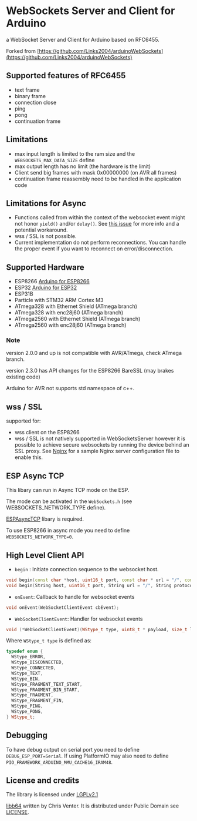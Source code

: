# WebSockets Server and Client for Arduino

a WebSocket Server and Client for Arduino based on RFC6455.

Forked from [https://github.com/Links2004/arduinoWebSockets](https://github.com/Links2004/arduinoWebSockets)

## Supported features of RFC6455

- text frame
- binary frame
- connection close
- ping
- pong
- continuation frame

## Limitations

- max input length is limited to the ram size and the ```WEBSOCKETS_MAX_DATA_SIZE``` define
- max output length has no limit (the hardware is the limit)
- Client send big frames with mask 0x00000000 (on AVR all frames)
- continuation frame reassembly need to be handled in the application code

## Limitations for Async

- Functions called from within the context of the websocket event might not honor `yield()` and/or `delay()`.  See [this issue](https://github.com/Links2004/arduinoWebSockets/issues/58#issuecomment-192376395) for more info and a potential workaround.
- wss / SSL is not possible.
- Current implementation do not perform reconnections. You can handle the
  proper event if you want to reconnect on error/disconnection.

## Supported Hardware

- ESP8266 [Arduino for ESP8266](https://github.com/esp8266/Arduino/)
- ESP32 [Arduino for ESP32](https://github.com/espressif/arduino-esp32)
- ESP31B
- Particle with STM32 ARM Cortex M3
- ATmega328 with Ethernet Shield (ATmega branch)
- ATmega328 with enc28j60 (ATmega branch)
- ATmega2560 with Ethernet Shield (ATmega branch)
- ATmega2560 with enc28j60 (ATmega branch)

### Note

  version 2.0.0 and up is not compatible with AVR/ATmega, check ATmega branch.

  version 2.3.0 has API changes for the ESP8266 BareSSL (may brakes existing code)

  Arduino for AVR not supports std namespace of c++.

## wss / SSL

supported for:

- wss client on the ESP8266
- wss / SSL is not natively supported in WebSocketsServer however it is possible to achieve secure websockets
  by running the device behind an SSL proxy. See [Nginx](examples/Nginx/esp8266.ssl.reverse.proxy.conf) for a
  sample Nginx server configuration file to enable this.

## ESP Async TCP

This libary can run in Async TCP mode on the ESP.

The mode can be activated in the ```WebSockets.h``` (see WEBSOCKETS_NETWORK_TYPE define).

[ESPAsyncTCP](https://github.com/me-no-dev/ESPAsyncTCP) libary is required.

To use ESP8266 in async mode you need to define `WEBSOCKETS_NETWORK_TYPE=0`.

## High Level Client API

- `begin` : Initiate connection sequence to the websocket host.

```c++
void begin(const char *host, uint16_t port, const char * url = "/", const char * protocol = "arduino");
void begin(String host, uint16_t port, String url = "/", String protocol = "arduino");
 ```

- `onEvent`: Callback to handle for websocket events

```c++
void onEvent(WebSocketClientEvent cbEvent);
```

- `WebSocketClientEvent`: Handler for websocket events

```c++
void (*WebSocketClientEvent)(WStype_t type, uint8_t * payload, size_t length)
```

Where `WStype_t type` is defined as:

```c++
typedef enum {
  WStype_ERROR,
  WStype_DISCONNECTED,
  WStype_CONNECTED,
  WStype_TEXT,
  WStype_BIN,
  WStype_FRAGMENT_TEXT_START,
  WStype_FRAGMENT_BIN_START,
  WStype_FRAGMENT,
  WStype_FRAGMENT_FIN,
  WStype_PING,
  WStype_PONG,
} WStype_t;
```

## Debugging

To have debug output on serial port you need to define `DEBUG_ESP_PORT=Serial`.
If using PlatformIO may also need to define `PIO_FRAMEWORK_ARDUINO_MMU_CACHE16_IRAM48`.

## License and credits

The library is licensed under [LGPLv2.1](https://github.com/kmomberg/arduinoWebSockets/blob/master/LICENSE)

[libb64](http://libb64.sourceforge.net/) written by Chris Venter. It is distributed under Public Domain see [LICENSE](https://github.com/kmomberg/arduinoWebSockets/blob/master/src/libb64/LICENSE).
